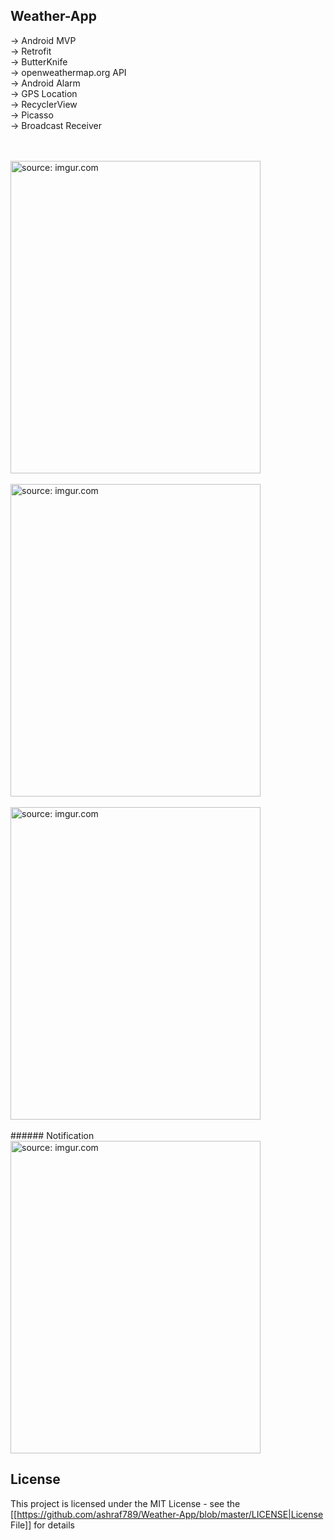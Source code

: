 ## Weather-App </br>
-> Android MVP </br>
-> Retrofit </br>
-> ButterKnife </br>
-> openweathermap.org API </br>
-> Android Alarm </br>
-> GPS Location </br>
-> RecyclerView </br>
-> Picasso  </br>
-> Broadcast Receiver </br> </br> </br>


<img src="https://i.imgur.com/l4LdDgX.png" title="source: imgur.com" height="500" width="400" />
</br> </br>
<img src="https://i.imgur.com/Rf8Tsc4.png" title="source: imgur.com" height="500" width="400" />
</br> </br>
<img src="https://i.imgur.com/9f9hxn3.png" title="source: imgur.com" height="500" width="400" />
</br> </br>
###### Notification
<img src="https://i.imgur.com/KsAfSh7.png" title="source: imgur.com" height="500" width="400" />
</br>

## License
This project is licensed under the MIT License - see the [[https://github.com/ashraf789/Weather-App/blob/master/LICENSE|License File]] for details
